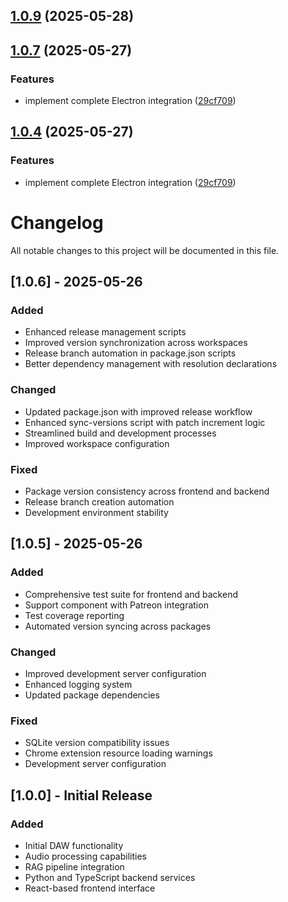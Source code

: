 ## [1.0.9](https://github.com/jhead12/orpheus-engine/compare/v1.0.8...v1.0.9) (2025-05-28)



## [1.0.7](https://github.com/jhead12/orpheus-engine/compare/v1.0.6...v1.0.7) (2025-05-27)


### Features

* implement complete Electron integration ([29cf709](https://github.com/jhead12/orpheus-engine/commit/29cf7097aecb2556491fe6e35a92c5c2c5c534cb))



## [1.0.4](https://github.com/jhead12/orpheus-engine/compare/v1.0.6...v1.0.4) (2025-05-27)


### Features

* implement complete Electron integration ([29cf709](https://github.com/jhead12/orpheus-engine/commit/29cf7097aecb2556491fe6e35a92c5c2c5c534cb))



# Changelog

All notable changes to this project will be documented in this file.

## [1.0.6] - 2025-05-26

### Added
- Enhanced release management scripts
- Improved version synchronization across workspaces
- Release branch automation in package.json scripts
- Better dependency management with resolution declarations

### Changed
- Updated package.json with improved release workflow
- Enhanced sync-versions script with patch increment logic
- Streamlined build and development processes
- Improved workspace configuration

### Fixed
- Package version consistency across frontend and backend
- Release branch creation automation
- Development environment stability

## [1.0.5] - 2025-05-26

### Added
- Comprehensive test suite for frontend and backend
- Support component with Patreon integration
- Test coverage reporting
- Automated version syncing across packages

### Changed
- Improved development server configuration
- Enhanced logging system
- Updated package dependencies

### Fixed
- SQLite version compatibility issues
- Chrome extension resource loading warnings
- Development server configuration

## [1.0.0] - Initial Release

### Added
- Initial DAW functionality
- Audio processing capabilities
- RAG pipeline integration
- Python and TypeScript backend services
- React-based frontend interface
